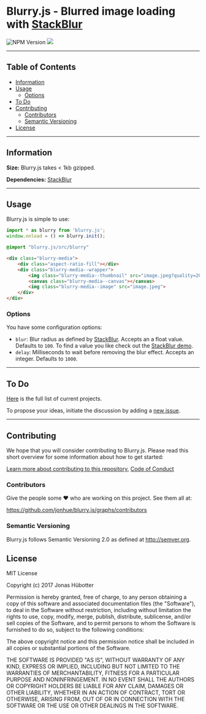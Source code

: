 # Blurry.js - Blurred image loading with [StackBlur](https://github.com/flozz/StackBlur)

![NPM Version](https://img.shields.io/npm/v/blurry.svg)
<img src="https://travis-ci.org/jonhue/blurry.js.svg?branch=master" />

---

## Table of Contents

* [Information](#information)
* [Usage](#usage)
    * [Options](#options)
* [To Do](#to-do)
* [Contributing](#contributing)
    * [Contributors](#contributors)
    * [Semantic Versioning](#semantic-versioning)
* [License](#license)

---

## Information

**Size:** Blurry.js takes < 1kb gzipped.

**Dependencies:** [StackBlur](https://github.com/flozz/StackBlur)

---

## Usage

Blurry.js is simple to use:

```javascript
import * as blurry from 'blurry.js';
window.onload = () => blurry.init();
```

```sass
@import "blurry.js/src/blurry"
```

```html
<div class="blurry-media">
    <div class="aspect-ratio-fill"></div>
    <div class="blurry-media--wrapper">
        <img class="blurry-media--thumbnail" src="image.jpeg?quality=20">
        <canvas class="blurry-media--canvas"></canvas>
        <img class="blurry-media--image" src="image.jpeg">
    </div>
</div>
```

### Options

You have some configuration options:

* `blur`: Blur radius as defined by [StackBlur](https://github.com/flozz/StackBlur). Accepts an a float value. Defaults to `100`. To find a value you like check out the [StackBlur demo](http://www.quasimondo.com/StackBlurForCanvas/StackBlurDemo.html).
* `delay`: Milliseconds to wait before removing the blur effect. Accepts an integer. Defaults to `1000`.

---

## To Do

[Here](https://github.com/jonhue/blurry.js/projects/1) is the full list of current projects.

To propose your ideas, initiate the discussion by adding a [new issue](https://github.com/jonhue/blurry.js/issues/new).

---

## Contributing

We hope that you will consider contributing to Blurry.js. Please read this short overview for some information about how to get started:

[Learn more about contributing to this repository](CONTRIBUTING.md), [Code of Conduct](CODE_OF_CONDUCT.md)

### Contributors

Give the people some :heart: who are working on this project. See them all at:

https://github.com/jonhue/blurry.js/graphs/contributors

### Semantic Versioning

Blurry.js follows Semantic Versioning 2.0 as defined at http://semver.org.

## License

MIT License

Copyright (c) 2017 Jonas Hübotter

Permission is hereby granted, free of charge, to any person obtaining a copy
of this software and associated documentation files (the "Software"), to deal
in the Software without restriction, including without limitation the rights
to use, copy, modify, merge, publish, distribute, sublicense, and/or sell
copies of the Software, and to permit persons to whom the Software is
furnished to do so, subject to the following conditions:

The above copyright notice and this permission notice shall be included in all
copies or substantial portions of the Software.

THE SOFTWARE IS PROVIDED "AS IS", WITHOUT WARRANTY OF ANY KIND, EXPRESS OR
IMPLIED, INCLUDING BUT NOT LIMITED TO THE WARRANTIES OF MERCHANTABILITY,
FITNESS FOR A PARTICULAR PURPOSE AND NONINFRINGEMENT. IN NO EVENT SHALL THE
AUTHORS OR COPYRIGHT HOLDERS BE LIABLE FOR ANY CLAIM, DAMAGES OR OTHER
LIABILITY, WHETHER IN AN ACTION OF CONTRACT, TORT OR OTHERWISE, ARISING FROM,
OUT OF OR IN CONNECTION WITH THE SOFTWARE OR THE USE OR OTHER DEALINGS IN THE
SOFTWARE.
